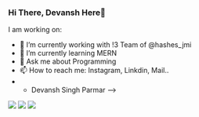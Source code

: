 ### Hi There, Devansh Here👋


I am working on:

- 🔭 I’m currently working with !3 Team of @hashes_jmi
- 🌱 I’m currently learning MERN
- 💬 Ask me about Programming
- 📫 How to reach me: Instagram, Linkdin, Mail..
- - Devansh Singh Parmar
-->

<p>
<a href="https://www.linkedin.com/in/devanshsingh13/"><img src="https://img.shields.io/badge/-Devansh Singh-0077B5?style=flat&logo=Linkedin&logoColor=white"/></a>
<a href="mailto:devansh18dp@gmail.com"><img src="https://img.shields.io/badge/-devansh18dp@gmail.com-D14836?style=flat&logo=Gmail&logoColor=white"/></a>
<a href="https://instagram.com/sin_devansh"><img src="https://img.shields.io/badge/Instagram-sin__devansh-pink"/></a>
</p>
